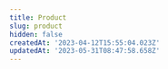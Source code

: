 ```yaml
---
title: Product
slug: product
hidden: false
createdAt: '2023-04-12T15:55:04.023Z'
updatedAt: '2023-05-31T08:47:58.658Z'
---
```

